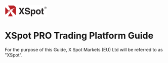 
![XSpot Logo](https://github.com/MichalisEfstathiou/XSPOT-MARKETS/blob/master/.gitbook/assets/XSpot-Logo2small.png)

# XSpot PRO Trading Platform Guide

For the purpose of this Guide, X Spot Markets \(EU\) Ltd will be referred to as "XSpot".

